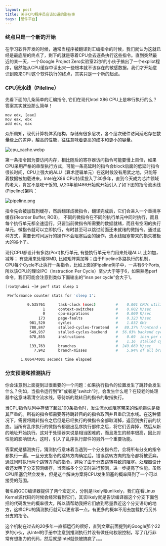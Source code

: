 ```yaml
---
layout: post
title: 关于CPU程序员应该知道的那些事
tags: [硬件平台]
---
```


### 终点只是一个新的开始 

在学习软件开发的时候，通常当程序被翻译到汇编指令的时候，我们就认为这就已经是最底层的终点了，剩下的就是等着CPU会去逐条执行这些指令。直到突然最近的某一天，一个Google Project Zero实验室22岁的小伙子搞出了一个expliot程序，居然能从CPU缓存中读出来一些根本就不该存在的敏感数据，我们才开始意识到原来CPU这个软件执行的终点，其实只是一个新的起点。

### CPU流水线（Pileline）

先看下面的几条简单的汇编指令, 它们在现代Intel X86 CPU上是串行执行的么？答案其实就没那么简单！

```
mov edx, [eax]
mov eax, ebx
add ecx, eax
```

众所周知，现代计算机体系结构，存储有很多层次，各个层次硬件访问延迟存在数量级上的差异，越高的性能，往往意味着更高的成本和更小的容量。

![cpu_cache.webp](http://ygjs-static-hz.oss-cn-beijing.aliyuncs.com/images/2018-2-8/cpu_cache.jpg)

第一条指令因为要访问内存，相比随后的寄存器访问指令可能要慢上百倍，如果CPU采用严格的串型执行方式，可能一条高延时的指令会block后面的低延时指令很长时间，CPU上强大的ALU（算术逻辑单元）在这时候没有用武之地，只能等着数据被加载进来。Intel在X86 CPU持续投入了30多年，直到今天成为芯片领域的老大，肯定不是吃干饭的, 从20年前I486开始就开始引入了如下图的指令流水线(Pipeline)架构：

![pipeline.png](http://ygjs-static-hz.oss-cn-beijing.aliyuncs.com/images/2018-2-8/pipeline.png)


指令先会被加载到缓存，然后翻译成微指令，翻译完成后，它们会进入一个重排序缓存(Reorder Buffer, ROB)， 不同的微指令在不同的执行单元中同时执行，而且每个执行单元都全速运行。只要当前微指令所需要的数据就绪，而且有空闲的执行单元，微指令就可以立即执行，有时甚至可以跳过前面还未就绪的微指令。通过这种方式，需要长时间运行的操作不会阻塞后面的操作，流水线阻塞带来的损失被极大的减小了。

现代CPU都设计有多路(Port)执行单元, 有些执行单元专门用来处理ALU, 比如加，减等； 有些用来处理SIMD, 比如矩阵乘加等；由于Pipeline多路执行的机制，CPU每个Cycle不止执行一条指令，比如上面的Pipeline例子中，一共有6个Ports, 所以该CPU的理论IPC（Instruction Per Cycle）至少大于等于6，如果熟悉perf命令，我们可能会注意到类似下面输出的“insn per cycle”会大于1。

```bash
[root@hubei ~]# perf stat sleep 1

 Performance counter stats for 'sleep 1':

          0.535761      task-clock (msec)         #    0.001 CPUs utilized
                 1      context-switches          #    0.002 M/sec
                 0      cpu-migrations            #    0.000 K/sec
               173      page-faults               #    0.323 M/sec
           981,520      cycles                    #    1.832 GHz                      (67.96%)
           788,847      stalled-cycles-frontend   #   80.37% frontend cycles idle
           549,937      stalled-cycles-backend    #  56.03% backend cycles idle
           678,855      instructions              #    0.69  insn per cycle
                                                  #    1.16  stalled cycles per insn
           133,763      branches                  #  249.669 M/sec
             7,942      branch-misses             #    5.94% of all branches          (47.82%)

       1.006474001 seconds time elapsed
```

### 分支预测和推测执行

你会注意到上面提到过很重要的一个问题：如果执行指令的位置发生了跳转会发生什么？例如，当指令运行到”if”或者是”switch”时，会发生什么呢？在较老的处理器中这意味着清空流水线，等待新的跳转目的指令的取指执行。

当CPU指令队列中存储了超过100条指令时，发生流水线阻塞带来的性能损失是极其严重的。所有的指令都需要等待跳转目的的指令取回并且重启流水线。在这种情况下，需要将跳转指令之后但是已经执行的微指令全部取消掉，返回到执行前的状态。当所有乱序执行的微指令都退出乱序执行部件之后，将它们丢弃掉，然后从新的地址开始执行。这对于处理器来说是相当困难的，而且发生的频率很高，因此对性能的影响很大。这时，引入了乱序执行部件的另外一个重要功能。

答案就是猜测执行。猜测执行意味着当遇到一个分支指令后，会将所有分支的指令都执行一遍。一旦分支指令的跳转方向确定后，错误跳转方向的指令都将被丢弃。通过同时执行两个跳转方向的指令，避免了由于分支跳转导致的阻塞。处理器设计者还发明了分支预测缓存，当面临多个分支时进行预测，进一步提高了性能。虽然CPU阻塞仍然会发生，但是这个解决方案将CPU发生阻塞的概率降到了一个可以接受的范围。

著名的GCC编译器提供了两个宏定义，分别是likely和unlikely，我们在看Linux Kernel源代码的时候会经常看到它们，其实likely就是告诉编译器这个分支下面包括的代码发生的概率很大，所以请帮助我把它们放到尽量靠近这个分支语句的地方，这样CPU的猜测执行就可以更省事一点，有更多的概率不用去加载执行另外分支的指令。

这个机制在过去的20多年一直都运行的很好，直到文章前面提到的Google那个22岁的小伙，从Intel的手册中注意到推测执行并没有做任何权限控制，写了几行非常有想象力的代码，然后就是Intel就快被搞疯了。。。



